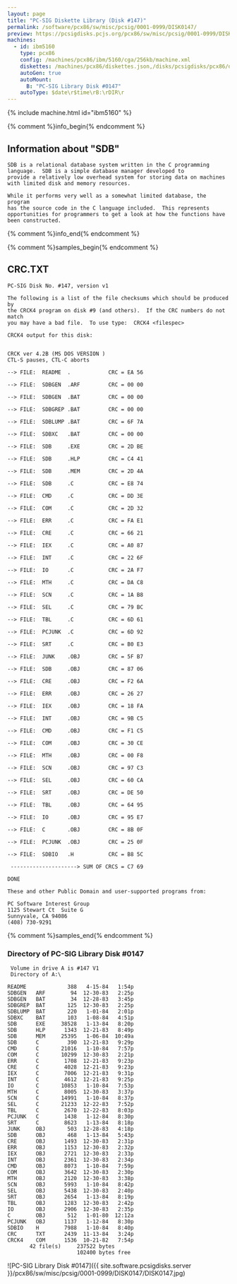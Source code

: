 ```yaml
---
layout: page
title: "PC-SIG Diskette Library (Disk #147)"
permalink: /software/pcx86/sw/misc/pcsig/0001-0999/DISK0147/
preview: https://pcsigdisks.pcjs.org/pcx86/sw/misc/pcsig/0001-0999/DISK0147/DISK0147.jpg
machines:
  - id: ibm5160
    type: pcx86
    config: /machines/pcx86/ibm/5160/cga/256kb/machine.xml
    diskettes: /machines/pcx86/diskettes.json,/disks/pcsigdisks/pcx86/diskettes.json
    autoGen: true
    autoMount:
      B: "PC-SIG Library Disk #0147"
    autoType: $date\r$time\rB:\rDIR\r
---
```


{% include machine.html id="ibm5160" %}

{% comment %}info_begin{% endcomment %}

## Information about "SDB"

    SDB is a relational database system written in the C programming
    language.  SDB is a simple database manager developed to
    provide a relatively low overhead system for storing data on machines
    with limited disk and memory resources.
    
    While it performs very well as a somewhat limited database, the program
    has the source code in the C language included.  This represents
    opportunities for programmers to get a look at how the functions have
    been constructed.
{% comment %}info_end{% endcomment %}

{% comment %}samples_begin{% endcomment %}

## CRC.TXT

```
PC-SIG Disk No. #147, version v1 

The following is a list of the file checksums which should be produced by
the CRCK4 program on disk #9 (and others).  If the CRC numbers do not match
you may have a bad file.  To use type:  CRCK4 <filespec>

CRCK4 output for this disk:


CRCK ver 4.2B (MS DOS VERSION )
CTL-S pauses, CTL-C aborts

--> FILE:  README  .            CRC = EA 56

--> FILE:  SDBGEN  .ARF         CRC = 00 00

--> FILE:  SDBGEN  .BAT         CRC = 00 00

--> FILE:  SDBGREP .BAT         CRC = 00 00

--> FILE:  SDBLUMP .BAT         CRC = 6F 7A

--> FILE:  SDBXC   .BAT         CRC = 00 00

--> FILE:  SDB     .EXE         CRC = 2D BE

--> FILE:  SDB     .HLP         CRC = C4 41

--> FILE:  SDB     .MEM         CRC = 2D 4A

--> FILE:  SDB     .C           CRC = E8 74

--> FILE:  CMD     .C           CRC = DD 3E

--> FILE:  COM     .C           CRC = 2D 32

--> FILE:  ERR     .C           CRC = FA E1

--> FILE:  CRE     .C           CRC = 66 21

--> FILE:  IEX     .C           CRC = A0 87

--> FILE:  INT     .C           CRC = 22 6F

--> FILE:  IO      .C           CRC = 2A F7

--> FILE:  MTH     .C           CRC = DA C8

--> FILE:  SCN     .C           CRC = 1A B8

--> FILE:  SEL     .C           CRC = 79 BC

--> FILE:  TBL     .C           CRC = 6D 61

--> FILE:  PCJUNK  .C           CRC = 6D 92

--> FILE:  SRT     .C           CRC = B0 E3

--> FILE:  JUNK    .OBJ         CRC = 5F B7

--> FILE:  SDB     .OBJ         CRC = 87 06

--> FILE:  CRE     .OBJ         CRC = F2 6A

--> FILE:  ERR     .OBJ         CRC = 26 27

--> FILE:  IEX     .OBJ         CRC = 18 FA

--> FILE:  INT     .OBJ         CRC = 9B C5

--> FILE:  CMD     .OBJ         CRC = F1 C5

--> FILE:  COM     .OBJ         CRC = 30 CE

--> FILE:  MTH     .OBJ         CRC = 00 F8

--> FILE:  SCN     .OBJ         CRC = 97 C3

--> FILE:  SEL     .OBJ         CRC = 60 CA

--> FILE:  SRT     .OBJ         CRC = DE 50

--> FILE:  TBL     .OBJ         CRC = 64 95

--> FILE:  IO      .OBJ         CRC = 95 E7

--> FILE:  C       .OBJ         CRC = 8B 0F

--> FILE:  PCJUNK  .OBJ         CRC = 25 0F

--> FILE:  SDBIO   .H           CRC = B8 5C

 ---------------------> SUM OF CRCS = C7 69

DONE

These and other Public Domain and user-supported programs from:

PC Software Interest Group
1125 Stewart Ct  Suite G
Sunnyvale, CA 94086
(408) 730-9291
```

{% comment %}samples_end{% endcomment %}

### Directory of PC-SIG Library Disk #0147

     Volume in drive A is #147 V1
     Directory of A:\

    README             388   4-15-84   1:54p
    SDBGEN   ARF        94  12-30-83   2:25p
    SDBGEN   BAT        34  12-28-83   3:45p
    SDBGREP  BAT       125  12-30-83   2:25p
    SDBLUMP  BAT       220   1-01-84   2:01p
    SDBXC    BAT       103   1-08-84   4:51p
    SDB      EXE     38528   1-13-84   8:20p
    SDB      HLP      1343  12-21-83   8:49p
    SDB      MEM     25395   1-06-84  10:49a
    SDB      C         390  12-21-83   9:29p
    CMD      C       21016   1-10-84   7:57p
    COM      C       10299  12-30-83   2:21p
    ERR      C        1708  12-21-83   9:23p
    CRE      C        4028  12-21-83   9:23p
    IEX      C        7006  12-21-83   9:31p
    INT      C        4612  12-21-83   9:25p
    IO       C       10853   1-10-84   7:53p
    MTH      C        8005  12-30-83   3:37p
    SCN      C       14991   1-10-84   8:37p
    SEL      C       21233  12-22-83   7:52p
    TBL      C        2670  12-22-83   8:03p
    PCJUNK   C        1438   1-12-84   8:30p
    SRT      C        8623   1-13-84   8:18p
    JUNK     OBJ       503  12-28-83   4:18p
    SDB      OBJ       468   1-13-84   5:43p
    CRE      OBJ      1493  12-30-83   2:31p
    ERR      OBJ      1153  12-30-83   2:32p
    IEX      OBJ      2721  12-30-83   2:33p
    INT      OBJ      2361  12-30-83   2:34p
    CMD      OBJ      8073   1-10-84   7:59p
    COM      OBJ      3642  12-30-83   2:30p
    MTH      OBJ      2120  12-30-83   3:38p
    SCN      OBJ      5993   1-10-84   8:42p
    SEL      OBJ      5438  12-30-83   2:40p
    SRT      OBJ      2654   1-13-84   8:19p
    TBL      OBJ      1283  12-30-83   2:42p
    IO       OBJ      2906  12-30-83   2:35p
    C        OBJ       512   1-01-80  12:12a
    PCJUNK   OBJ      1137   1-12-84   8:30p
    SDBIO    H        7988   1-10-84   8:40p
    CRC      TXT      2439  11-13-84   3:24p
    CRCK4    COM      1536  10-21-82   7:54p
           42 file(s)     237522 bytes
                          102400 bytes free

![PC-SIG Library Disk #0147]({{ site.software.pcsigdisks.server }}/pcx86/sw/misc/pcsig/0001-0999/DISK0147/DISK0147.jpg)
